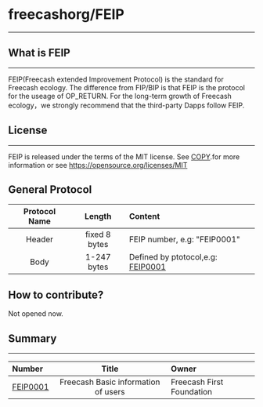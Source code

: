 # freecashorg/FEIP
----------------

## What is FEIP
-------
FEIP(Freecash extended Improvement Protocol) is the standard for Freecash ecology. 
The difference from FIP/BIP is that FEIP is the protocol for the useage of OP_RETURN.
For the long-term growth of Freecash ecology，we strongly recommend that the third-party Dapps follow FEIP.

## License
-------

FEIP is released under the terms of the MIT license. See
[COPY](https://github.com/freecashorg/FEIP/blob/master/COPYING).for more information or see
https://opensource.org/licenses/MIT

## General Protocol
|Protocol Name|Length|Content|
|:-----------:|:----:|:------|
|Header|fixed 8 bytes|FEIP number, e.g: "FEIP0001"|
|Body|1-247 bytes|Defined by ptotocol,e.g: [FEIP0001](https://github.com/freecashorg/FEIP/blob/master/FEIP0001)|
## How to contribute?
Not opened now.

## Summary
-------
|Number|Title|Owner|
|:-----|:---:|:----|
|[FEIP0001](https://github.com/freecashorg/FEIP/blob/master/FEIP0001)|Freecash Basic information of users|Freecash First Foundation|
